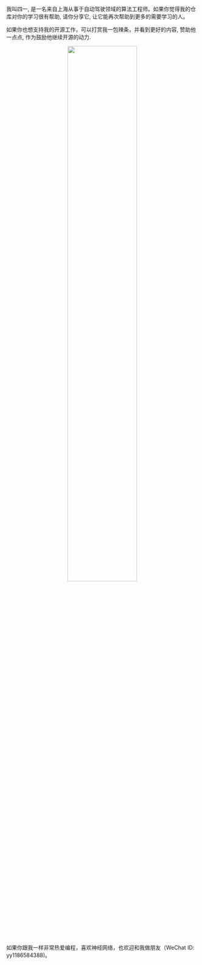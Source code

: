 我叫四一, 是一名来自上海从事于自动驾驶领域的算法工程师。如果你觉得我的仓库对你的学习很有帮助, 请你分享它, 让它能再次帮助到更多的需要学习的人。

如果你也想支持我的开源工作，可以打赏我一包辣条，并看到更好的内容, 赞助他一点点, 作为鼓励他继续开源的动力.

<p align="center">
    <img width="60%" src="https://user-images.githubusercontent.com/30433053/68356510-78432f80-014d-11ea-8f82-ac81eedf628a.png" style="max-width:60%;">
    </a>
</p>

如果你跟我一样非常热爱编程，喜欢神经网络，也欢迎和我做朋友（WeChat ID: yy1186584388)。
